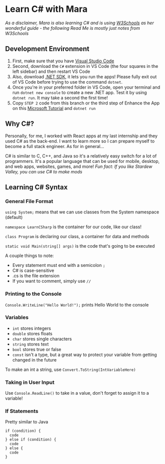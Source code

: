 # Learn C# with Mara
*As a disclaimer, Mara is also learning C# and is using [W3Schools](https://www.w3schools.com/cs/default.asp) as her wonderful guide - the following Read Me is mostly just notes from W3Schools*

## Development Environment

1. First, make sure that you have [Visual Studio Code](https://code.visualstudio.com/Download)
2. Second, download the `C#` extension in VS Code (the four squares in the left sidebar) and then restart VS Code
3. Also, download [.NET SDK](https://dotnet.microsoft.com/download/dotnet/sdk-for-vs-code?utm_source=vs-code&amp;utm_medium=referral&amp;utm_campaign=sdk-install), it lets you run the apps! Please fully exit out of VS Code before trying to use the command `dotnet`. 
4. Once you're in your preferred folder in VS Code, open your terminal and run `dotnet new console` to create a new .NET app. Test it by using `dotnet run`. It may take a second the first time!
5. Copy `STEP 2` code from this branch or the third step of Enhance the App on this [Microsoft Tutorial](https://docs.microsoft.com/en-us/dotnet/core/tutorials/with-visual-studio-code) and `dotnet run`

## Why C#?
Personally, for me, I worked with React apps at my last internship and they used C# as the back-end. I want to learn more so I can prepare myself to become a full stack engineer. As for in general...

C# is similar to C, C++, and Java so it's a relatively easy switch for a lot of programmers. It's a popular language that can be used for mobile, desktop, and web apps, websites, games, and more! *Fun fact: If you like Stardew Valley, you can use C# to make mods*
## Learning C# Syntax

### General File Format

`using System;` means that we can use classes from the System namespace (default)

`namespace LearnCSharp` is the container for our code, like our class!

`class Program` is declaring our class, a container for data and methods

`static void Main(string[] args)` is the code that's going to be executed

A couple things to note:
* Every statement must end with a semicolon `;`
* C# is case-sensitive
* .cs is the file extension
* If you want to comment, simply use `//`

### Printing to the Console
`Console.WriteLine("Hello World!");` prints Hello World to the console

### Variables
* `int` stores integers
* `double` stores floats
* `char` stores single characters
* `string` stores text
* `bool` stores true or false
* `const` isn't a type, but a great way to protect your variable from getting changed in the future

To make an int a string, use `Convert.ToString(IntVariableHere)`

### Taking in User Input
Use `Console.ReadLine()` to take in a value, don't forget to assign it to a variable!

### If Statements
Pretty similar to Java

```
if (condition) {
  code
} else if (condition) {
  code
} else {
  code
}
```

